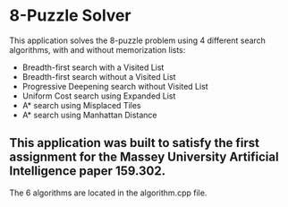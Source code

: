 # 8-Puzzle Solver
This application solves the 8-puzzle problem using 4 different search algorithms, with and without memorization lists:
*  Breadth-first search with a Visited List
*  Breadth-first search without a Visited List
*  Progressive Deepening search without Visited List
*  Uniform Cost search using Expanded List
*  A* search using Misplaced Tiles
*  A* search using Manhattan Distance

## This application was built to satisfy the first assignment for the Massey University Artificial Intelligence paper 159.302.

The 6 algorithms are located in the algorithm.cpp file.
